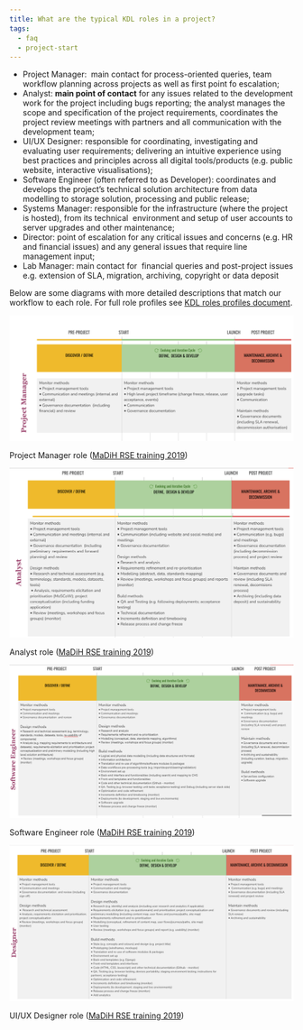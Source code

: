 ```yaml
---
title: What are the typical KDL roles in a project?
tags:
  - faq
  - project-start
---
```


- Project Manager:  main contact for process-oriented queries, team workflow planning across projects as well as first point fo escalation;
- Analyst: **main point of contact** for any issues related to the development work for the project including bugs reporting; the analyst manages the scope and specification of the project requirements, coordinates the project review meetings with partners and all communication with the development team;
- UI/UX Designer: responsible for coordinating, investigating and evaluating user requirements; delivering an intuitive experience using best practices and principles across all digital tools/products (e.g. public website, interactive visualisations);
- Software Engineer (often referred to as Developer): coordinates and develops the project’s technical solution architecture from data modelling to storage solution, processing and public release;
- Systems Manager: responsible for the infrastructure (where the project is hosted), from its technical  environment and setup of user accounts to server upgrades and other maintenance;
- Director: point of escalation for any critical issues and concerns (e.g. HR and financial issues) and any general issues that require line management input;
- Lab Manager: main contact for  financial queries and post-project issues e.g. extension of SLA, migration, archiving, copyright or data deposit

Below are some diagrams with more detailed descriptions that match our workflow to each role. For full role profiles see [KDL roles profiles document](https://zenodo.org/record/2564790).

![Project Manager role](images/pm_role.width-1024.png)

Project Manager role ([MaDiH RSE training 2019](https://campus.dariah.eu/resource/rse2019))

![Analyst role](images/analyst_role.width-1024.png)

Analyst role ([MaDiH RSE training 2019](https://campus.dariah.eu/resource/rse2019))

![Software Engineer role](images/software-engineer_role.width-1024.png)

Software Engineer role ([MaDiH RSE training 2019](https://campus.dariah.eu/resource/rse2019))

![UI/UX designer role](images/designer_role.width-1024.png)

UI/UX Designer role ([MaDiH RSE training 2019](https://campus.dariah.eu/resource/rse2019))
